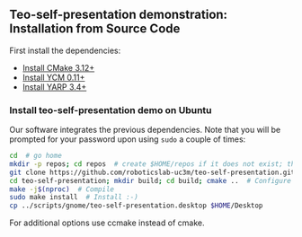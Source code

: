 ## Teo-self-presentation demonstration: Installation from Source Code

First install the dependencies:
- [Install CMake 3.12+](https://github.com/roboticslab-uc3m/installation-guides/blob/master/install-cmake.md)
- [Install YCM 0.11+](https://github.com/roboticslab-uc3m/installation-guides/blob/master/install-ycm.md)
- [Install YARP 3.4+](https://github.com/roboticslab-uc3m/installation-guides/blob/master/install-yarp.md)

### Install teo-self-presentation demo on Ubuntu

Our software integrates the previous dependencies. Note that you will be prompted for your password upon using `sudo` a couple of times:

```bash
cd  # go home
mkdir -p repos; cd repos  # create $HOME/repos if it does not exist; then, enter it
git clone https://github.com/roboticslab-uc3m/teo-self-presentation.git  # Download teo-self-presentation demostration software from the repository
cd teo-self-presentation; mkdir build; cd build; cmake ..  # Configure the teo-self-presentation demostration software
make -j$(nproc)  # Compile
sudo make install  # Install :-)
cp ../scripts/gnome/teo-self-presentation.desktop $HOME/Desktop
```

For additional options use ccmake instead of cmake.
